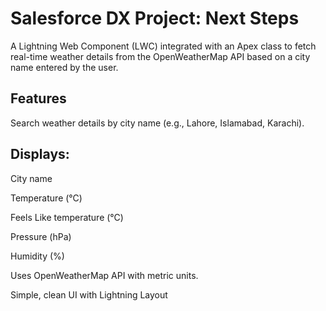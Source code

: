 # Salesforce DX Project: Next Steps

A Lightning Web Component (LWC) integrated with an Apex class to fetch real-time weather details from the OpenWeatherMap API based on a city name entered by the user.

## Features

Search weather details by city name (e.g., Lahore, Islamabad, Karachi).

## Displays:
City name

Temperature (°C)

Feels Like temperature (°C)

Pressure (hPa)

Humidity (%)

Uses OpenWeatherMap API with metric units.

Simple, clean UI with Lightning Layout
